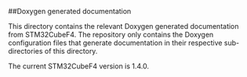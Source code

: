 ##Doxygen generated documentation

This directory contains the relevant Doxygen generated documentation from
STM32CubeF4. The repository only contains the Doxygen configuration files that
generate documentation in their respective sub-directories of this directory.

The current STM32CubeF4 version is 1.4.0.
